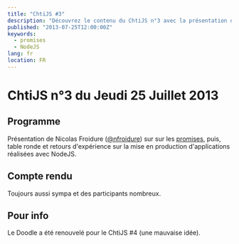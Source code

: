```yaml
---
title: "ChtiJS #3"
description: "Découvrez le contenu du ChtiJS n°3 avec la présentation de Nicolas Froidure sur les promises et une table ronde sur la mise en production d'applications NodeJS."
published: "2013-07-25T12:00:00Z"
keywords:
  - promises
  - NodeJS
lang: fr
location: FR
---
```


# ChtiJS n°3 du Jeudi 25 Juillet 2013

## Programme

Présentation de Nicolas Froidure
 ([@nfroidure](https://twitter.com/nfroidure)) sur sur les
 [promises](http://server.elitwork.com/presentations/promises.html#/intro),
 puis, table ronde et retours d'expérience sur la mise en production
 d'applications réalisées avec NodeJS.
 
## Compte rendu

Toujours aussi sympa et des participants nombreux.

## Pour info

Le Doodle a été renouvelé pour le ChtiJS #4 (une mauvaise idée).

